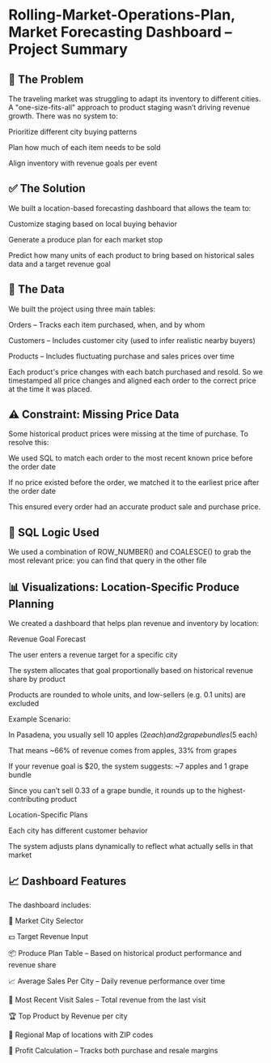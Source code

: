 # Rolling-Market-Operations-Plan, Market Forecasting Dashboard – Project Summary
## 🎯 The Problem
The traveling market was struggling to adapt its inventory to different cities. A "one-size-fits-all" approach to product staging wasn’t driving revenue growth. There was no system to:

Prioritize different city buying patterns

Plan how much of each item needs to be sold

Align inventory with revenue goals per event

## ✅ The Solution
We built a location-based forecasting dashboard that allows the team to:

Customize staging based on local buying behavior

Generate a produce plan for each market stop

Predict how many units of each product to bring based on historical sales data and a target revenue goal

## 🧾 The Data
We built the project using three main tables:

Orders – Tracks each item purchased, when, and by whom

Customers – Includes customer city (used to infer realistic nearby buyers)

Products – Includes fluctuating purchase and sales prices over time

Each product's price changes with each batch purchased and resold. So we timestamped all price changes and aligned each order to the correct price at the time it was placed.

## ⚠️ Constraint: Missing Price Data
Some historical product prices were missing at the time of purchase. To resolve this:

We used SQL to match each order to the most recent known price before the order date

If no price existed before the order, we matched it to the earliest price after the order date

This ensured every order had an accurate product sale and purchase price.

## 🧠 SQL Logic Used
We used a combination of ROW_NUMBER() and COALESCE() to grab the most relevant price:
you can find that query in the other file

## 📊 Visualizations: Location-Specific Produce Planning
We created a dashboard that helps plan revenue and inventory by location:

Revenue Goal Forecast

The user enters a revenue target for a specific city

The system allocates that goal proportionally based on historical revenue share by product

Products are rounded to whole units, and low-sellers (e.g. 0.1 units) are excluded

Example Scenario:

In Pasadena, you usually sell 10 apples ($2 each) and 2 grape bundles ($5 each)

That means ~66% of revenue comes from apples, 33% from grapes

If your revenue goal is $20, the system suggests:
~7 apples and 1 grape bundle

Since you can’t sell 0.33 of a grape bundle, it rounds up to the highest-contributing product

Location-Specific Plans

Each city has different customer behavior

The system adjusts plans dynamically to reflect what actually sells in that market

## 📈 Dashboard Features
The dashboard includes:

📍 Market City Selector

💵 Target Revenue Input

📦 Produce Plan Table – Based on historical product performance and revenue share

📈 Average Sales Per City – Daily revenue performance over time

📆 Most Recent Visit Sales – Total revenue from the last visit

🏆 Top Product by Revenue per city

📍 Regional Map of locations with ZIP codes

🧮 Profit Calculation – Tracks both purchase and resale margins

